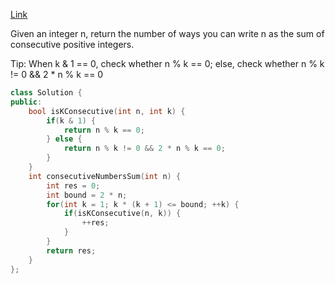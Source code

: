[Link](https://leetcode.cn/problems/consecutive-numbers-sum/description/)

Given an integer n, return the number of ways you can write n as the sum of consecutive positive integers.

Tip: When k & 1 == 0, check whether n % k == 0; else, check whether n % k != 0 && 2 * n % k == 0

```c++
class Solution {
public:
    bool isKConsecutive(int n, int k) {
        if(k & 1) {
            return n % k == 0;
        } else {
            return n % k != 0 && 2 * n % k == 0;
        }
    }
    int consecutiveNumbersSum(int n) {
        int res = 0;
        int bound = 2 * n;
        for(int k = 1; k * (k + 1) <= bound; ++k) {
            if(isKConsecutive(n, k)) {
                ++res;
            }
        }
        return res;
    }
};
```

